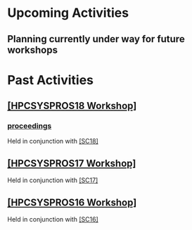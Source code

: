 # Upcoming Activities

## Planning currently under way for future workshops

# Past Activities

## [[HPCSYSPROS18 Workshop]](http://sighpc-syspros.org/workshops/2018/) 
### [proceedings](http://sighpc-syspros.org/proceedings/Workshop18)
Held in conjunction with [[SC18]](http://sc18.supercomputing.org)

## [[HPCSYSPROS17 Workshop]](http://sighpc-syspros.org/workshops/2017/index.php.html)
Held in conjunction with [[SC17]](http://sc17.supercomputing.org)

## [[HPCSYSPROS16 Workshop]](http://sighpc-syspros.org/workshops/2016/index.php.html)
Held in conjunction with [[SC16]](http://sc16.supercomputing.org)
